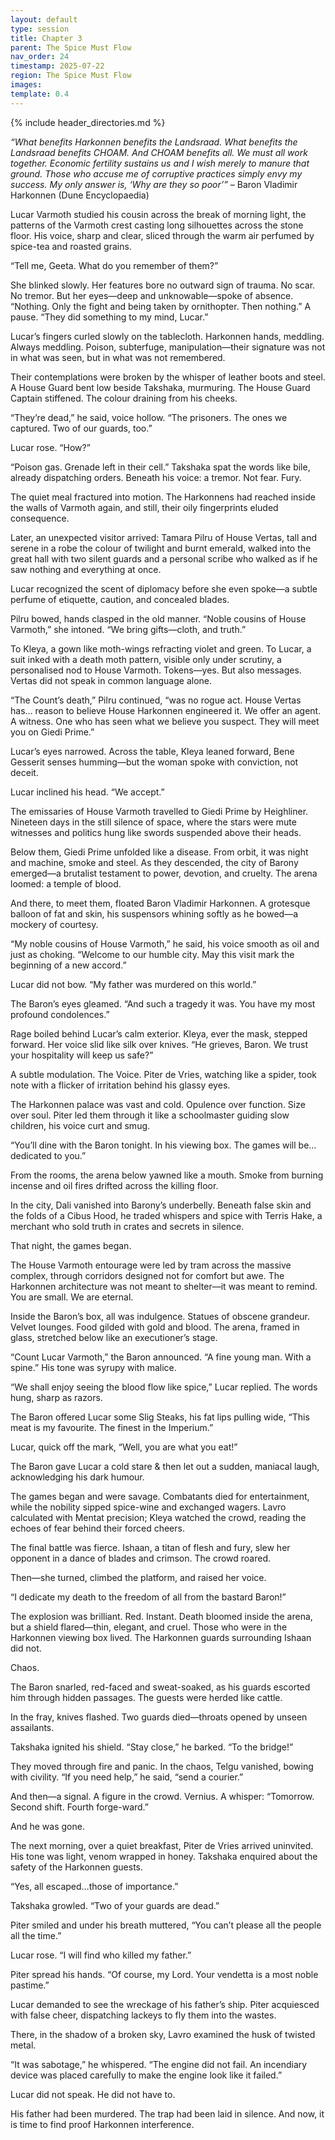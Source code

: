 ```yaml
---
layout: default
type: session
title: Chapter 3
parent: The Spice Must Flow
nav_order: 24
timestamp: 2025-07-22
region: The Spice Must Flow
images: 
template: 0.4
---
```

{% include header_directories.md %}  

*“What benefits Harkonnen benefits the Landsraad. What benefits the Landsraad benefits CHOAM. And CHOAM benefits all. We must all work together. Economic fertility sustains us and I wish merely to manure that ground. Those who accuse me of corruptive practices simply envy my success. My only answer is, ‘Why are they so poor’”* – Baron Vladimir Harkonnen (Dune Encyclopaedia)

Lucar Varmoth studied his cousin across the break of morning light, the patterns of the Varmoth crest casting long silhouettes across the stone floor. His voice, sharp and clear, sliced through the warm air perfumed by spice-tea and roasted grains.

“Tell me, Geeta. What do you remember of them?”

She blinked slowly. Her features bore no outward sign of trauma. No scar. No tremor. But her eyes—deep and unknowable—spoke of absence. “Nothing. Only the fight and being taken by ornithopter. Then nothing.” A pause. “They did something to my mind, Lucar.”

Lucar’s fingers curled slowly on the tablecloth. Harkonnen hands, meddling. Always meddling. Poison, subterfuge, manipulation—their signature was not in what was seen, but in what was not remembered.

Their contemplations were broken by the whisper of leather boots and steel. A House Guard bent low beside Takshaka, murmuring. The House Guard Captain stiffened. The colour draining from his cheeks.

“They’re dead,” he said, voice hollow. “The prisoners. The ones we captured. Two of our guards, too.”

Lucar rose. “How?”

“Poison gas. Grenade left in their cell.” Takshaka spat the words like bile, already dispatching orders. Beneath his voice: a tremor. Not fear. Fury.

The quiet meal fractured into motion. The Harkonnens had reached inside the walls of Varmoth again, and still, their oily fingerprints eluded consequence.

Later, an unexpected visitor arrived: Tamara Pilru of House Vertas, tall and serene in a robe the colour of twilight and burnt emerald, walked into the great hall with two silent guards and a personal scribe who walked as if he saw nothing and everything at once.

Lucar recognized the scent of diplomacy before she even spoke—a subtle perfume of etiquette, caution, and concealed blades.

Pilru bowed, hands clasped in the old manner. “Noble cousins of House Varmoth,” she intoned. “We bring gifts—cloth, and truth.”

To Kleya, a gown like moth-wings refracting violet and green. To Lucar, a suit inked with a death moth pattern, visible only under scrutiny, a personalised nod to House Varmoth. Tokens—yes. But also messages. Vertas did not speak in common language alone.

“The Count’s death,” Pilru continued, “was no rogue act. House Vertas has… reason to believe House Harkonnen engineered it. We offer an agent. A witness. One who has seen what we believe you suspect. They will meet you on Giedi Prime.”

Lucar’s eyes narrowed. Across the table, Kleya leaned forward, Bene Gesserit senses humming—but the woman spoke with conviction, not deceit.

Lucar inclined his head. “We accept.”

The emissaries of House Varmoth travelled to Giedi Prime by Heighliner. Nineteen days in the still silence of space, where the stars were mute witnesses and politics hung like swords suspended above their heads.

Below them, Giedi Prime unfolded like a disease. From orbit, it was night and machine, smoke and steel. As they descended, the city of Barony emerged—a brutalist testament to power, devotion, and cruelty. The arena loomed: a temple of blood.

And there, to meet them, floated Baron Vladimir Harkonnen. A grotesque balloon of fat and skin, his suspensors whining softly as he bowed—a mockery of courtesy.

“My noble cousins of House Varmoth,” he said, his voice smooth as oil and just as choking. “Welcome to our humble city. May this visit mark the beginning of a new accord.”

Lucar did not bow. “My father was murdered on this world.”

The Baron’s eyes gleamed. “And such a tragedy it was. You have my most profound condolences.”

Rage boiled behind Lucar’s calm exterior. Kleya, ever the mask, stepped forward. Her voice slid like silk over knives. “He grieves, Baron. We trust your hospitality will keep us safe?”

A subtle modulation. The Voice. Piter de Vries, watching like a spider, took note with a flicker of irritation behind his glassy eyes.

The Harkonnen palace was vast and cold. Opulence over function. Size over soul. Piter led them through it like a schoolmaster guiding slow children, his voice curt and smug.

“You’ll dine with the Baron tonight. In his viewing box. The games will be… dedicated to you.”

From the rooms, the arena below yawned like a mouth. Smoke from burning incense and oil fires drifted across the killing floor.

In the city, Dali vanished into Barony’s underbelly. Beneath false skin and the folds of a Cibus Hood, he traded whispers and spice with Terris Hake, a merchant who sold truth in crates and secrets in silence.

That night, the games began.

The House Varmoth entourage were led by tram across the massive complex, through corridors designed not for comfort but awe. The Harkonnen architecture was not meant to shelter—it was meant to remind. You are small. We are eternal.

Inside the Baron’s box, all was indulgence. Statues of obscene grandeur. Velvet lounges. Food gilded with gold and blood. The arena, framed in glass, stretched below like an executioner’s stage.

“Count Lucar Varmoth,” the Baron announced. “A fine young man. With a spine.” His tone was syrupy with malice.

“We shall enjoy seeing the blood flow like spice,” Lucar replied. The words hung, sharp as razors.

The Baron offered Lucar some Slig Steaks, his fat lips pulling wide, “This meat is my favourite. The finest in the Imperium.”

Lucar, quick off the mark, “Well, you are what you eat!”

The Baron gave Lucar a cold stare & then let out a sudden, maniacal laugh, acknowledging his dark humour.

The games began and were savage. Combatants died for entertainment, while the nobility sipped spice-wine and exchanged wagers. Lavro calculated with Mentat precision; Kleya watched the crowd, reading the echoes of fear behind their forced cheers.

The final battle was fierce. Ishaan, a titan of flesh and fury, slew her opponent in a dance of blades and crimson. The crowd roared.

Then—she turned, climbed the platform, and raised her voice.

“I dedicate my death to the freedom of all from the bastard Baron!”

The explosion was brilliant. Red. Instant. Death bloomed inside the arena, but a shield flared—thin, elegant, and cruel. Those who were in the Harkonnen viewing box lived. The Harkonnen guards surrounding Ishaan did not.

Chaos.

The Baron snarled, red-faced and sweat-soaked, as his guards escorted him through hidden passages. The guests were herded like cattle.

In the fray, knives flashed. Two guards died—throats opened by unseen assailants.

Takshaka ignited his shield. “Stay close,” he barked. “To the bridge!”

They moved through fire and panic. In the chaos, Telgu vanished, bowing with civility. “If you need help,” he said, “send a courier.”

And then—a signal. A figure in the crowd. Vernius. A whisper: “Tomorrow. Second shift. Fourth forge-ward.”

And he was gone.

The next morning, over a quiet breakfast, Piter de Vries arrived uninvited. His tone was light, venom wrapped in honey. Takshaka enquired about the safety of the Harkonnen guests.

“Yes, all escaped…those of importance.”

Takshaka growled. “Two of your guards are dead.”

Piter smiled and under his breath muttered, “You can’t please all the people all the time.”

Lucar rose. “I will find who killed my father.”

Piter spread his hands. “Of course, my Lord. Your vendetta is a most noble pastime.”

Lucar demanded to see the wreckage of his father’s ship. Piter acquiesced with false cheer, dispatching lackeys to fly them into the wastes.

There, in the shadow of a broken sky, Lavro examined the husk of twisted metal.

“It was sabotage,” he whispered. “The engine did not fail. An incendiary device was placed carefully to make the engine look like it failed.”

Lucar did not speak. He did not have to.

His father had been murdered. The trap had been laid in silence. And now, it is time to find proof Harkonnen interference.
